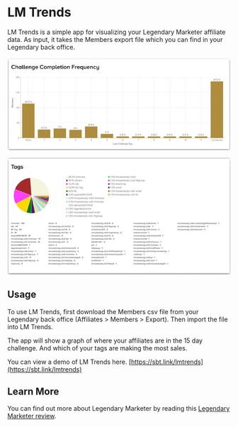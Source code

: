 # LM Trends

LM Trends is a simple app for visualizing your Legendary Marketer affiliate data.  As input, it takes the Members export file which you can find in your Legendary back office.

![LM Trends Challenge Completion](/images/lmtrends-challenge-completion.jpg)

![LM Trends](/images/lmtrends-tags-screenshot.jpg)

## Usage

To use LM Trends, first download the Members csv file from your Legendary back office (Affiliates > Members > Export).  Then import the file into LM Trends.

The app will show a graph of where your affiliates are in the 15 day challenge.  And which of your tags are making the most sales.

You can view a demo of LM Trends here. [https://sbt.link/lmtrends](https://sbt.link/lmtrends)

## Learn More

You can find out more about Legendary Marketer by reading this [Legendary Marketer review](https://smartbusinesstrends.com/legendary-marketer-review/).



